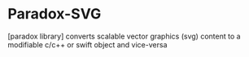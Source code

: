 # Paradox-SVG
[paradox library] converts scalable vector graphics (svg) content to a modifiable c/c++ or swift object and vice-versa
